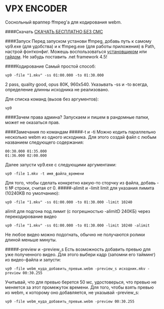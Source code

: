 # VPX ENCODER
Соснольный враппер ffmpeg'a для кодирования webm.

####Скачать
[СКАЧАТЬ БЕСПЛАТНО БЕЗ СМС]

####Запуск
Перед запуском установи ffmpeg, добавь путь к самому vp9.exe (для удобства) и к ffmpeg.exe (для работы приложения) в Path, настрой фонтконфиг. Можешь воспользоваться [установщиком] или [гайдом].
Не забудь поставить .net framework 4.5!

####Кодирование
Самый простой способ:
```
vp9 -file "1.mkv" -ss 01:00.000 -to 01:30.000
```
2 pass, quality good, opus 80K, 960x540.
Указывать -ss и -to всегда, определение длинны исходника не реализовано.

Для списка команд (вызов без аргументов):
```
vp9
```

####Зачем права админа?
Запускаем и пишем в рандомные папки, может не оказаться прав.

####Замечания по командам
#####-t и -ti
Можно кодить параллельно несколько webm из одного исходника. Для этого создай файл с любым названием следующего содержания:
```
00:30.000 01:35.000
01:36.000 02:00.000
```
Далее запусти vp9.exe с следующими аргументами:
```
vp9 -file 1.mkv -t имя_файла_времени
```
Для того, чтобы сделать конкретно какую-то сторчку из файла, добавь -ti № строки, считая от 0.
#####-alimit и -limit
limit для указания лимита (10240KB по умолчанию):
```
vp9 -file "1.mkv" -ss 01:00.000 -to 01:30.000 -limit 10240
```
alimit для подгона под лимит (с погрешностью -alimitD 240КБ) через перекодирование видео
```
vp9 -file "1.mkv" -ss 01:00.000 -to 01:30.000 -limit 10240 -alimit
```
Не любое видео можно подогнать, обычно не получаются ролики длиной меньше минуты.

#####-preview и -preview_s
Есть возможность добавить превью для уже полученного видео. Для этого выбери кадр (запомни его тайминг) из видео-файла и запусти:
```
vp9 -file webm_куда_добавить_превью.webm -preview_s исходник.mkv -preview 00:30.255
```
Учитывай, что для превью берется 50 мс, удостоверься, что превью не меняется за этот промежуток времени. Для того, чтобы взять превью из webm, к которому оно добавляется, не указывай -preview_s:
```
vp9 -file webm_куда_добавить_превью.webm -preview 00:30.255
```

[СКАЧАТЬ БЕСПЛАТНО БЕЗ СМС]:https://github.com/CherryPerry/ffmpeg-vp9-wrap/releases
[установщиком]:https://github.com/CherryPerry/zeranoe-ffmpeg-update-csharp
[гайдом]:https://github.com/pituz/webm-thread/wiki/installing-ffmpeg-on-windows
